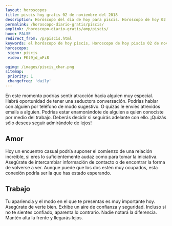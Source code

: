 ```yaml
---
layout: horoscopos
title: piscis hoy gratis 02 de noviembre del 2018 
description: Horóscopo del dia de hoy para piscis. Horoscopo de hoy 02 de noviembre del 2018. Las predicciones de amor, trabajo, vida personal gratis.
permalink: /horoscopo-diario-gratis/piscis/
amplink: /horoscopo-diario-gratis/amp/piscis/
home: FALSE
redirect_from: /p/piscis.html
keywords: el horóscopo de hoy piscis, Horoscopo de hoy piscis 02 de noviembre del 2018,horóscopo del día,horoscopo del dia de hoy,horoscopo de hoy,horoscopo de hoy piscis,piscis hoy,signos zodiacales,horóscopo de hoy,horoscopos de hoy,horoscopo piscis hoy,horoscopo de piscis de hoy,horóscopo de hoy piscis,horoscopos,piscis de hoy,los horoscopos de hoy,piscis de hoy,piscis 02 de noviembre del 2018,signos zodiacales 2018, el horoscopo de hoy
horoscopo:
 signo: piscis
 video: FKl9jd_mFi8

ogimg: /images/piscis_char.png
sitemap:
 priority: 1
 changefreq: 'daily'
---
```



En este momento podrías sentir atracción hacia alguien muy especial. Habrá oportunidad de tener una seductora conversación. Podrías hablar con alguien por teléfono de modo sugestivo. O quizás le envíes atrevidos emails a alguien. Podrías estar enamorándote de alguien a quien conociste por medio del trabajo. Deberás decidir si seguirás adelante con ello. ¡Quizás sólo desees seguir admirándole de lejos!

## Amor

Hoy un encuentro casual podría suponer el comienzo de una relación increíble, si eres lo suficientemente audaz como para tomar la iniciativa. Asegúrate de intercambiar información de contacto o de encontrar la forma de volverse a ver. Aunque puede que los dos estén muy ocupados, esta conexión podría ser la que has estado esperando.

## Trabajo

Tu apariencia y el modo en el que te presentas es muy importante hoy. Asegúrate de verte bien. Exhibe un aire de confianza y seguridad. Incluso si no te sientes confiado, aparenta lo contrario. Nadie notará la diferencia. Mantén alta la frente y llegarás lejos.